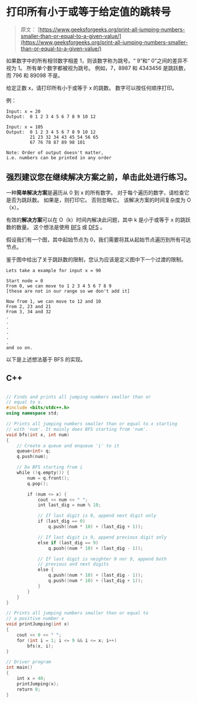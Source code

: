 # 打印所有小于或等于给定值的跳转号

> 原文： [https://www.geeksforgeeks.org/print-all-jumping-numbers-smaller-than-or-equal-to-a-given-value/](https://www.geeksforgeeks.org/print-all-jumping-numbers-smaller-than-or-equal-to-a-given-value/)

如果数字中的所有相邻数字相差 1，则该数字称为跳号。“ 9”和“ 0”之间的差异不视为 1。
所有单个数字都被视为跳号。 例如，7，8987 和 4343456 是跳跃数，而 796 和 89098 不是。

给定正数 x，请打印所有小于或等于 x 的跳数。 数字可以按任何顺序打印。

例：

```
Input: x = 20
Output:  0 1 2 3 4 5 6 7 8 9 10 12

Input: x = 105
Output:  0 1 2 3 4 5 6 7 8 9 10 12
         21 23 32 34 43 45 54 56 65
         67 76 78 87 89 98 101

Note: Order of output doesn't matter, 
i.e. numbers can be printed in any order

```

## 强烈建议您在继续解决方案之前，单击此处进行练习。

一种**简单解决方案**是遍历从 0 到 x 的所有数字。 对于每个遍历的数字，请检查它是否为跳跃数。 如果是，则打印它。 否则忽略它。 该解决方案的时间复杂度为 O（x）。

有效的**解决方案**可以在 O（k）时间内解决此问题，其中 k 是小于或等于 x 的跳跃数的数量。 这个想法是使用 [BFS](https://www.geeksforgeeks.org/breadth-first-traversal-for-a-graph/) 或 [DFS](https://www.geeksforgeeks.org/depth-first-traversal-for-a-graph/) 。

假设我们有一个图，其中起始节点为 0，我们需要将其从起始节点遍历到所有可达节点。

鉴于图中给出了关于跳跃数的限制，您认为应该是定义图中下一个过渡的限制。

```
Lets take a example for input x = 90

Start node = 0
From 0, we can move to 1 2 3 4 5 6 7 8 9 
[these are not in our range so we don't add it]

Now from 1, we can move to 12 and 10 
From 2, 23 and 21
From 3, 34 and 32
.
.
.
.
.
.
and so on.

```

以下是上述想法基于 BFS 的实现。

## C++

```cpp

// Finds and prints all jumping numbers smaller than or 
// equal to x. 
#include <bits/stdc++.h> 
using namespace std; 

// Prints all jumping numbers smaller than or equal to x starting 
// with 'num'. It mainly does BFS starting from 'num'. 
void bfs(int x, int num) 
{ 
    // Create a queue and enqueue 'i' to it 
    queue<int> q; 
    q.push(num); 

    // Do BFS starting from i 
    while (!q.empty()) { 
        num = q.front(); 
        q.pop(); 

        if (num <= x) { 
            cout << num << " "; 
            int last_dig = num % 10; 

            // If last digit is 0, append next digit only 
            if (last_dig == 0) 
                q.push((num * 10) + (last_dig + 1)); 

            // If last digit is 9, append previous digit only 
            else if (last_dig == 9) 
                q.push((num * 10) + (last_dig - 1)); 

            // If last digit is neighter 0 nor 9, append both 
            // previous and next digits 
            else { 
                q.push((num * 10) + (last_dig - 1)); 
                q.push((num * 10) + (last_dig + 1)); 
            } 
        } 
    } 
} 

// Prints all jumping numbers smaller than or equal to 
// a positive number x 
void printJumping(int x) 
{ 
    cout << 0 << " "; 
    for (int i = 1; i <= 9 && i <= x; i++) 
        bfs(x, i); 
} 

// Driver program 
int main() 
{ 
    int x = 40; 
    printJumping(x); 
    return 0; 
} 

```